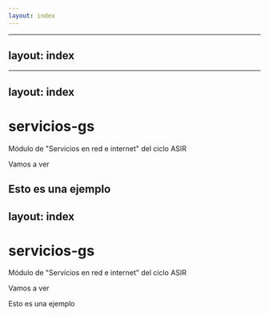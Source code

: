 ```yaml
---
layout: index
---
```



---
layout: index
---


---
layout: index
---


# servicios-gs
Módulo de "Servicios en red e internet" del ciclo ASIR

Vamos a ver

Esto es una ejemplo
---
layout: index
---


# servicios-gs
Módulo de "Servicios en red e internet" del ciclo ASIR

Vamos a ver

Esto es una ejemplo
